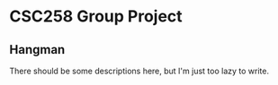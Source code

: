 # CSC258 Group Project
## Hangman

There should be some descriptions here, but I'm just too lazy to write.
